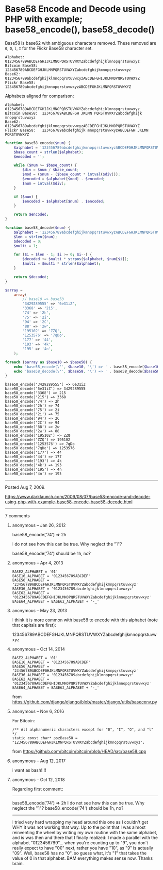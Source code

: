 # Base58 Encode and Decode using PHP with example; base58_encode(), base58_decode()

Base58 is base62 with ambiguous characters removed. These removed are `0`, `O`, `l`, `I` for the Flickr Base58 character set.

```
Alphabet:       0123456789ABCDEFGHIJKLMNOPQRSTUVWXYZabcdefghijklmnopqrstuvwxyz
Bitcoin Base58: 123456789ABCDEFGHJKLMNPQRSTUVWXYZabcdefghijkmnopqrstuvwxyz
Base62:         0123456789abcdefghijklmnopqrstuvwxyzABCDEFGHIJKLMNOPQRSTUVWXYZ
Flickr Base58:  123456789abcdefghijkmnopqrstuvwxyzABCDEFGHJKLMNPQRSTUVWXYZ
```

Alphabets aligned for comparison:

```
Alphabet:       0123456789ABCDEFGHIJKLMNOPQRSTUVWXYZabcdefghijklmnopqrstuvwxyz
Bitcoin Base58:  123456789ABCDEFGH JKLMN PQRSTUVWXYZabcdefghijk mnopqrstuvwxyz
Base62:         0123456789abcdefghijklmnopqrstuvwxyzABCDEFGHIJKLMNOPQRSTUVWXYZ
Flickr Base58:   123456789abcdefghijk mnopqrstuvwxyzABCDEFGH JKLMN PQRSTUVWXYZ
```

```php
function base58_encode($num) {
    $alphabet = '123456789abcdefghijkmnopqrstuvwxyzABCDEFGHJKLMNPQRSTUVWXYZ';
    $base_count = strlen($alphabet);
    $encoded = '';

    while ($num >= $base_count) {
        $div = $num / $base_count;
        $mod = ($num - ($base_count * intval($div)));
        $encoded = $alphabet[$mod] . $encoded;
        $num = intval($div);
    }

    if ($num) {
        $encoded = $alphabet[$num] . $encoded;
    }

    return $encoded;
}

function base58_decode($num) {
    $alphabet = '123456789abcdefghijkmnopqrstuvwxyzABCDEFGHJKLMNPQRSTUVWXYZ';
    $len = strlen($num);
    $decoded = 0;
    $multi = 1;

    for ($i = $len - 1; $i >= 0; $i--) {
        $decoded += $multi * strpos($alphabet, $num[$i]);
        $multi = $multi * strlen($alphabet);
    }

    return $decoded;
}
```

```php
$array =
    array(
        // base10 => base58
        '3429289555' => '6e31iZ',
        '3368' => '215',
        '74' => '2h',
        '75' => '2i',
        '94' => '2C',
        '88' => '2w',
        '195102' => 'ZZQ',
        '1253576' => '7qDo',
        '177' => '44',
        '193' => '4k',
        '195' => '4n',
    );

foreach ($array as $base10 => $base58) {
    echo 'base58_encode(\'', $base10, '\') => ' . base58_encode($base10) . "\n";
    echo 'base58_decode(\'', $base58, '\') => ' . base58_decode($base58) . "\n";
}
```

```
base58_encode('3429289555') => 6e31iZ
base58_decode('6e31iZ') => 3429289555
base58_encode('3368') => 215
base58_decode('215') => 3368
base58_encode('74') => 2h
base58_decode('2h') => 74
base58_encode('75') => 2i
base58_decode('2i') => 75
base58_encode('94') => 2C
base58_decode('2C') => 94
base58_encode('88') => 2w
base58_decode('2w') => 88
base58_encode('195102') => ZZQ
base58_decode('ZZQ') => 195102
base58_encode('1253576') => 7qDo
base58_decode('7qDo') => 1253576
base58_encode('177') => 44
base58_decode('44') => 177
base58_encode('193') => 4k
base58_decode('4k') => 193
base58_encode('195') => 4n
base58_decode('4n') => 195
```

---

Posted Aug 7, 2009.

https://www.darklaunch.com/2009/08/07/base58-encode-and-decode-using-php-with-example-base58-encode-base58-decode.html

---

7 comments

<ol><li><div>

anonymous &ndash; Jan 26, 2012<div>

base58_encode('74') => 2h

I do not see how this can be true. Why neglect the "1"?

base58_encode('74') should be  1h, no?

</div></div></li><li><div>

anonymous &ndash; Apr 4, 2013<div>

```
BASE2_ALPHABET = '01'
BASE16_ALPHABET = '0123456789ABCDEF'
BASE56_ALPHABET = '23456789ABCDEFGHJKLMNPQRSTUVWXYZabcdefghijkmnpqrstuvwxyz'
BASE36_ALPHABET = '0123456789abcdefghijklmnopqrstuvwxyz'
BASE62_ALPHABET = '0123456789ABCDEFGHIJKLMNOPQRSTUVWXYZabcdefghijklmnopqrstuvwxyz'
BASE64_ALPHABET = BASE62_ALPHABET + '-_'
```

</div></div></li><li><div>

anonymous &ndash; May 23, 2013<div>

I think it is more common with base58 to encode with this alphabet (note that capitals are first): 

123456789ABCDEFGHJKLMNPQRSTUVWXYZabcdefghijkmnopqrstuvwxyz

</div></div></li><li><div>

anonymous &ndash; Oct 14, 2014<div>

```
BASE2_ALPHABET = '01'
BASE16_ALPHABET = '0123456789ABCDEF'
BASE56_ALPHABET = '23456789ABCDEFGHJKLMNPQRSTUVWXYZabcdefghijkmnpqrstuvwxyz'
BASE36_ALPHABET = '0123456789abcdefghijklmnopqrstuvwxyz'
BASE62_ALPHABET = '0123456789ABCDEFGHIJKLMNOPQRSTUVWXYZabcdefghijklmnopqrstuvwxyz'
BASE64_ALPHABET = BASE62_ALPHABET + '-_'
```

from
https://github.com/django/django/blob/master/django/utils/baseconv.py

</div></div></li><li><div>

anonymous &ndash; Nov 6, 2016<div>

For Bitcoin:

```
/** All alphanumeric characters except for "0", "I", "O", and "l" */
static const char* pszBase58 = "123456789ABCDEFGHJKLMNPQRSTUVWXYZabcdefghijkmnopqrstuvwxyz";
```

from https://github.com/bitcoin/bitcoin/blob/HEAD/src/base58.cpp

</div></div></li><li><div>

anonymous &ndash; Aug 12, 2017<div>

i want as bash!!!!

</div></div></li><li><div>

anonymous &ndash; Oct 12, 2018<div>

Regarding first comment:
_________________
base58_encode('74') => 2h
I do not see how this can be true. Why neglect the "1"?
base58_encode('74') should be  1h, no?
_________________

I tried very hard wrapping my head around this one as I couldn't get WHY it was not working that way.
Up to the point that I was almost reinventing the wheel by writing my own routine with the same alphabet, and is was then and there that I finally realized: I made a parallel with the alphabet "0123456789"... when you're counting up to "9", you don't really expect to have "00" next, rather you have "10", as "9" is actually "09". Well, base58 has no "0", so guess what, it's "1" that takes the value of 0 in that alphabet. BAM everything makes sense now.
Thanks brain.

</div></div></li></ol>